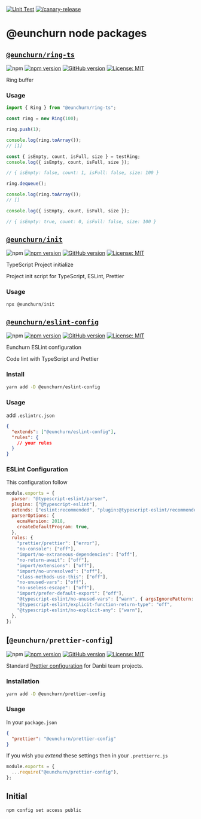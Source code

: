 [![Unit Test](https://github.com/eunchurn/packages/actions/workflows/unit-test.yml/badge.svg)](https://github.com/eunchurn/packages/actions/workflows/unit-test.yml) [![/canary-release](https://github.com/eunchurn/packages/actions/workflows/canary-release.yml/badge.svg)](https://github.com/eunchurn/packages/actions/workflows/canary-release.yml)

# @eunchurn node packages

## [`@eunchurn/ring-ts`](https://github.com/eunchurn/packages/packages/698042)

![npm](https://img.shields.io/npm/dw/@eunchurn%2Fring-ts) [![npm version](https://badge.fury.io/js/@eunchurn%2Fring-ts.svg)](https://badge.fury.io/js/@eunchurn%2Fring-ts) [![GitHub version](https://badge.fury.io/gh/eunchurn%2Fpackages.svg)](https://badge.fury.io/gh/eunchurn%2Fpackages) [![License: MIT](https://img.shields.io/badge/License-MIT-yellow.svg)](https://opensource.org/licenses/MIT)

Ring buffer

### Usage

```typescript
import { Ring } from "@eunchurn/ring-ts";

const ring = new Ring(100);

ring.push(1);

console.log(ring.toArray());
// [1]

const { isEmpty, count, isFull, size } = testRing;
console.log({ isEmpty, count, isFull, size });

// { isEmpty: false, count: 1, isFull: false, size: 100 }

ring.dequeue();

console.log(ring.toArray());
// []

console.log({ isEmpty, count, isFull, size });

// { isEmpty: true, count: 0, isFull: false, size: 100 }
```

## [`@eunchurn/init`](https://github.com/eunchurn/packages/packages/1490281)

![npm](https://img.shields.io/npm/dw/@eunchurn%2Finit) [![npm version](https://badge.fury.io/js/@eunchurn%2Finit.svg)](https://badge.fury.io/js/@eunchurn%2Finit) [![GitHub version](https://badge.fury.io/gh/eunchurn%2Fpackages.svg)](https://badge.fury.io/gh/eunchurn%2Fpackages) [![License: MIT](https://img.shields.io/badge/License-MIT-yellow.svg)](https://opensource.org/licenses/MIT)

TypeScript Project initialize

Project init script for TypeScript, ESLint, Prettier

### Usage

```sh
npx @eunchurn/init
```

## [`@eunchurn/eslint-config`](https://github.com/eunchurn/packages/packages/1490277)

![npm](https://img.shields.io/npm/dw/@eunchurn%2Feslint-config) [![npm version](https://badge.fury.io/js/@eunchurn%2Feslint-config.svg)](https://badge.fury.io/js/@eunchurn%2Feslint-config) [![GitHub version](https://badge.fury.io/gh/eunchurn%2Fpackages.svg)](https://badge.fury.io/gh/eunchurn%2Fpackages) [![License: MIT](https://img.shields.io/badge/License-MIT-yellow.svg)](https://opensource.org/licenses/MIT)

Eunchurn ESLint configuration

Code lint with TypeScript and Prettier

### Install

```sh
yarn add -D @eunchurn/eslint-config
```

### Usage

add `.eslintrc.json`

```json
{
  "extends": ["@eunchurn/eslint-config"],
  "rules": {
    // your rules
  }
}
```

### ESLint Configuration

This configuration follow

```js
module.exports = {
  parser: "@typescript-eslint/parser",
  plugins: ["@typescript-eslint"],
  extends: ["eslint:recommended", "plugin:@typescript-eslint/recommended", "plugin:prettier/recommended"],
  parserOptions: {
    ecmaVersion: 2018,
    createDefaultProgram: true,
  },
  rules: {
    "prettier/prettier": ["error"],
    "no-console": ["off"],
    "import/no-extraneous-dependencies": ["off"],
    "no-return-await": ["off"],
    "import/extensions": ["off"],
    "import/no-unresolved": ["off"],
    "class-methods-use-this": ["off"],
    "no-unused-vars": ["off"],
    "no-useless-escape": ["off"],
    "import/prefer-default-export": ["off"],
    "@typescript-eslint/no-unused-vars": ["warn", { argsIgnorePattern: "^_" }],
    "@typescript-eslint/explicit-function-return-type": "off",
    "@typescript-eslint/no-explicit-any": ["warn"],
  },
};
```

## [`@eunchurn/prettier-config`]

![npm](https://img.shields.io/npm/dw/@eunchurn%2Fprettier-config) [![npm version](https://badge.fury.io/js/@eunchurn%2Fprettier-config.svg)](https://badge.fury.io/js/@eunchurn%2Fprettier-config) [![GitHub version](https://badge.fury.io/gh/eunchurn%2Fpackages.svg)](https://badge.fury.io/gh/eunchurn%2Fpackages) [![License: MIT](https://img.shields.io/badge/License-MIT-yellow.svg)](https://opensource.org/licenses/MIT)

Standard [Prettier configuration](https://prettier.io/docs/en/configuration.html) for Danbi team projects.

### Installation

```bash
yarn add -D @eunchurn/prettier-config
```

### Usage

In your `package.json`

```json
{
  "prettier": "@eunchurn/prettier-config"
}
```

If you wish you _extend_ these settings then in your `.prettierrc.js`

```js
module.exports = {
  ...require("@eunchurn/prettier-config"),
};
```

## Initial

```
npm config set access public
```

